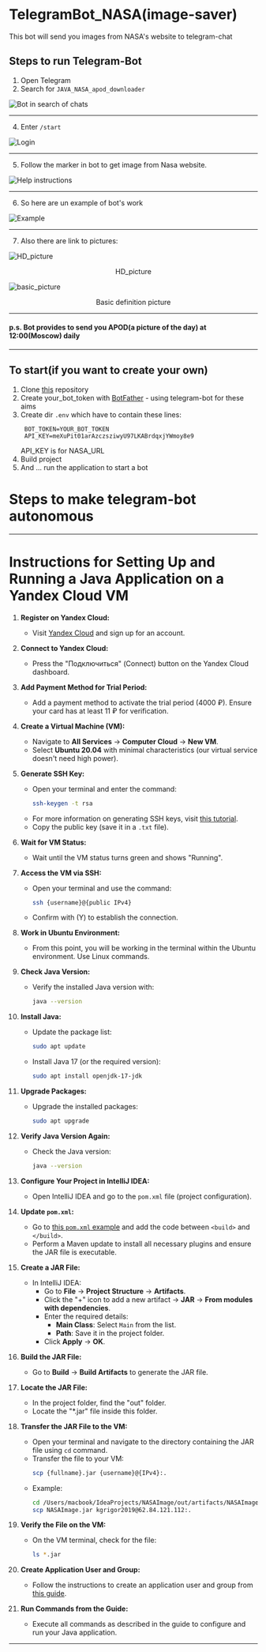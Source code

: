 # TelegramBot_NASA(image-saver)
This bot will send you images from NASA's website to telegram-chat


## Steps to run Telegram-Bot
1. Open Telegram
2. Search for `JAVA_NASA_apod_downloader`

![Bot in search of chats](https://github.com/gr1shan1a/TelegramBot_NASA/blob/main/images/bot_pic.png)

---

4. Enter `/start`

![Login](https://github.com/gr1shan1a/TelegramBot_NASA/blob/main/images/login.png)

---

5. Follow the marker in bot to get image from Nasa website.

![Help instructions](https://github.com/gr1shan1a/TelegramBot_NASA/blob/main/images/help.png)

---

6. So here are un example of bot's work

![Example](https://github.com/gr1shan1a/TelegramBot_NASA/blob/main/images/presentation.png)

---

7. Also there are link to pictures:

![HD_picture](https://github.com/gr1shan1a/TelegramBot_NASA/blob/main/images/imageHD.jpg)
<p style="text-align: center;">HD_picture</p>

![basic_picture](https://github.com/gr1shan1a/TelegramBot_NASA/blob/main/images/image.jpg)
<p style="text-align: center;">Basic definition picture</p>

---

#### p.s. Bot provides to send you APOD(a picture of the day) at 12:00(Moscow) daily 

---

## To start(if you want to create your own)
1. Clone [this](https://github.com/gr1shan1a/TelegramBot_NASA.git) repository
2. Create your_bot_token with [BotFather](https://t.me/BotFather) - using telegram-bot for these aims
3. Create dir `.env` which have to contain these lines:
   ```
    BOT_TOKEN=YOUR_BOT_TOKEN
    API_KEY=meXuPit01arAzczsziwyU97LKABrdqxjYWmoy8e9
   ```
   API_KEY is for NASA_URL
4. Build project
5. And ... run the application to start a bot


# Steps to make telegram-bot autonomous 
---
# Instructions for Setting Up and Running a Java Application on a Yandex Cloud VM

1. **Register on Yandex Cloud:**
    - Visit [Yandex Cloud](https://cloud.yandex.ru) and sign up for an account.

2. **Connect to Yandex Cloud:**
    - Press the "Подключиться" (Connect) button on the Yandex Cloud dashboard.

3. **Add Payment Method for Trial Period:**
    - Add a payment method to activate the trial period (4000 ₽). Ensure your card has at least 11 ₽ for verification.

4. **Create a Virtual Machine (VM):**
    - Navigate to **All Services** -> **Computer Cloud** -> **New VM**.
    - Select **Ubuntu 20.04** with minimal characteristics (our virtual service doesn't need high power).

5. **Generate SSH Key:**
    - Open your terminal and enter the command:
      ```sh
      ssh-keygen -t rsa
      ```
    - For more information on generating SSH keys, visit [this tutorial](https://selectel.ru/blog/tutorials/how-to-generate-ssh/).
    - Copy the public key (save it in a `.txt` file).

6. **Wait for VM Status:**
    - Wait until the VM status turns green and shows "Running".

7. **Access the VM via SSH:**
    - Open your terminal and use the command:
      ```sh
      ssh {username}@{public IPv4}
      ```
    - Confirm with (Y) to establish the connection.

8. **Work in Ubuntu Environment:**
    - From this point, you will be working in the terminal within the Ubuntu environment. Use Linux commands.

9. **Check Java Version:**
    - Verify the installed Java version with:
      ```sh
      java --version
      ```

10. **Install Java:**
    - Update the package list:
      ```sh
      sudo apt update
      ```
    - Install Java 17 (or the required version):
      ```sh
      sudo apt install openjdk-17-jdk
      ```

11. **Upgrade Packages:**
    - Upgrade the installed packages:
      ```sh
      sudo apt upgrade
      ```

12. **Verify Java Version Again:**
    - Check the Java version:
      ```sh
      java --version
      ```

13. **Configure Your Project in IntelliJ IDEA:**
    - Open IntelliJ IDEA and go to the `pom.xml` file (project configuration).

14. **Update `pom.xml`:**
    - Go to [this `pom.xml` example](https://github.com/netology-code/jdfree-homeworks/blob/jdfree-6/04/pom.xml) and add the code between `<build>` and `</build>`.
    - Perform a Maven update to install all necessary plugins and ensure the JAR file is executable.

15. **Create a JAR File:**
    - In IntelliJ IDEA:
        - Go to **File** -> **Project Structure** -> **Artifacts**.
        - Click the "+" icon to add a new artifact -> **JAR** -> **From modules with dependencies**.
        - Enter the required details:
            - **Main Class**: Select `Main` from the list.
            - **Path**: Save it in the project folder.
        - Click **Apply** -> **OK**.

16. **Build the JAR File:**
    - Go to **Build** -> **Build Artifacts** to generate the JAR file.

17. **Locate the JAR File:**
    - In the project folder, find the "out" folder.
    - Locate the "*.jar" file inside this folder.

18. **Transfer the JAR File to the VM:**
    - Open your terminal and navigate to the directory containing the JAR file using `cd` command.
    - Transfer the file to your VM:
      ```sh
      scp {fullname}.jar {username}@{IPv4}:.
      ```
    - Example:
      ```sh
      cd /Users/macbook/IdeaProjects/NASAImage/out/artifacts/NASAImage_jar2
      scp NASAImage.jar kgrigor2019@62.84.121.112:.
      ```

19. **Verify the File on the VM:**
    - On the VM terminal, check for the file:
      ```sh
      ls *.jar
      ```

20. **Create Application User and Group:**
    - Follow the instructions to create an application user and group from [this guide](https://computingforgeeks.com/how-to-run-java-jar-application-with-systemd-on-linux/).

21. **Run Commands from the Guide:**
    - Execute all commands as described in the guide to configure and run your Java application.

---

